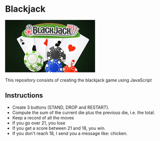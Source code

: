 # Blackjack

![Blackjack](./img/Blackjack.jpg)

This repository consists of creating the blackjack game using JavaScript


## Instructions

- Create 3 buttons (STAND, DROP and RESTART).
- Compute the sum of the current die plus the previous die, i.e. the total.
- Keep a record of all the moves
- If you go over 21, you lose
- If you get a score between 21 and 18, you win.
- If you don't reach 18, I send you a message like: chicken.
